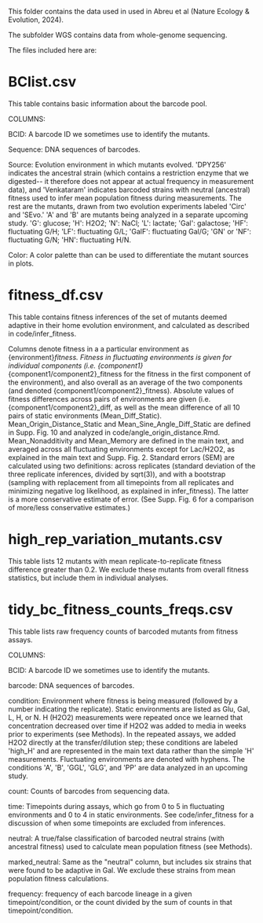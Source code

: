 This folder contains the data used in used in Abreu et al (Nature Ecology & Evolution, 2024).

The subfolder WGS contains data from whole-genome sequencing.

The files included here are:

# BClist.csv
This table contains basic information about the barcode pool.

COLUMNS:

BCID: A barcode ID we sometimes use to identify the mutants.

Sequence: DNA sequences of barcodes.

Source: Evolution environment in which mutants evolved. 'DPY256' indicates the ancestral strain (which contains a restriction enzyme that we digested-- it therefore does not appear at actual frequency in measurement data), and 'Venkataram' indicates barcoded strains with neutral (ancestral) fitness used to infer mean population fitness during measurements. The rest are the mutants, drawn from two evolution experiments labeled 'Circ' and 'SEvo.' 'A' and 'B' are mutants being analyzed in a separate upcoming study. 'G': glucose; 'H': H2O2; 'N': NaCl; 'L': lactate; 'Gal': galactose; 'HF': fluctuating G/H; 'LF': fluctuating G/L; 'GalF': fluctuating Gal/G; 'GN' or 'NF': fluctuating G/N; 'HN': fluctuating H/N.

Color: A color palette than can be used to differentiate the mutant sources in plots.

# fitness_df.csv
This table contains fitness inferences of the set of mutants deemed adaptive in their home evolution environment, and calculated as described in code/infer_fitness.

Columns denote fitness in a a particular environment as {environment}_fitness. Fitness in fluctuating environments is given for individual components (i.e. {component1}_{component1/component2}_fitness for the fitness in the first component of the environment), and also overall as an average of the two components (and denoted {component1/component2}_fitness). Absolute values of fitness differences across pairs of environments are given (i.e. {component1/component2}_diff, as well as the mean difference of all 10 pairs of static environments (Mean_Diff_Static). Mean_Origin_Distance_Static and Mean_Sine_Angle_Diff_Static are defined in Supp. Fig. 10 and analyzed in code/angle_origin_distance.Rmd. Mean_Nonadditivity and Mean_Memory are defined in the main text, and averaged across all fluctuating environments except for Lac/H2O2, as explained in the main text and Supp. Fig. 2. Standard errors (SEM) are calculated using two definitions: across replicates (standard deviation of the three replicate inferences, divided by sqrt(3)), and with a bootstrap (sampling with replacement from all timepoints from all replicates and minimizing negative log likelihood, as explained in infer_fitness). The latter is a more conservative estimate of error. (See Supp. Fig. 6 for a comparison of more/less conservative estimates.)

# high_rep_variation_mutants.csv
This table lists 12 mutants with mean replicate-to-replicate fitness difference greater than 0.2. We exclude these mutants from overall fitness statistics, but include them in individual analyses.

# tidy_bc_fitness_counts_freqs.csv
This table lists raw frequency counts of barcoded mutants from fitness assays.

COLUMNS:

BCID: A barcode ID we sometimes use to identify the mutants.

barcode: DNA sequences of barcodes.

condition: Environment where fitness is being measured (followed by a number indicating the replicate). Static environments are listed as Glu, Gal, L, H, or N. H (H2O2) measurements were repeated once we learned that concentration decreased over time if H2O2 was added to media in weeks prior to experiments (see Methods). In the repeated assays, we added H2O2 directly at the transfer/dilution step; these conditions are labeled 'high_H' and are represented in the main text data rather than the simple 'H' measurements. Fluctuating environments are denoted with hyphens. The conditions 'A', 'B', 'GGL', 'GLG', and 'PP' are data analyzed in an upcoming study.

count: Counts of barcodes from sequencing data.

time: Timepoints during assays, which go from 0 to 5 in fluctuating environments and 0 to 4 in static environments. See code/infer_fitness for a discussion of when some timepoints are excluded from inferences.

neutral: A true/false classification of barcoded neutral strains (with ancestral fitness) used to calculate mean population fitness (see Methods).

marked_neutral: Same as the "neutral" column, but includes six strains that were found to be adaptive in Gal. We exclude these strains from mean population fitness calculations.

frequency: frequency of each barcode lineage in a given timepoint/condition, or the count divided by the sum of counts in that timepoint/condition.

